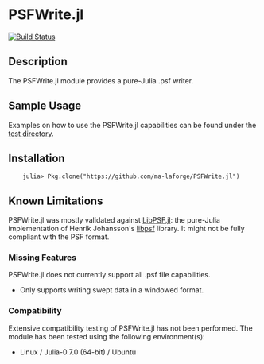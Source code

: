 # PSFWrite.jl

[![Build Status](https://travis-ci.org/ma-laforge/PSFWrite.jl.svg?branch=master)](https://travis-ci.org/ma-laforge/PSFWrite.jl)

## Description

The PSFWrite.jl module provides a pure-Julia .psf writer.


## Sample Usage

Examples on how to use the PSFWrite.jl capabilities can be found under the [test directory](test/).

<a name="Installation"></a>
## Installation

		julia> Pkg.clone("https://github.com/ma-laforge/PSFWrite.jl")

## Known Limitations

PSFWrite.jl was mostly validated against [LibPSF.jl](https://github.com/ma-laforge/LibPSF.jl): the pure-Julia implementation of Henrik Johansson's [libpsf](https://github.com/henjo/libpsf) library.  It might not be fully compliant with the PSF format.

### Missing Features

PSFWrite.jl does not currently support all .psf file capabilities.

 - Only supports writing swept data in a windowed format.

### Compatibility

Extensive compatibility testing of PSFWrite.jl has not been performed.  The module has been tested using the following environment(s):

 - Linux / Julia-0.7.0 (64-bit) / Ubuntu
